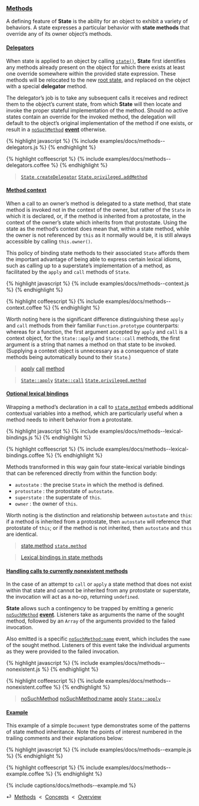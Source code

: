 ### [Methods](#concepts--methods)

A defining feature of **State** is the ability for an object to exhibit a variety of behaviors. A state expresses a particular behavior with **state methods** that override any of its owner object’s methods.

<div class="local-toc"></div>

#### [Delegators](#concepts--methods--delegators)

When state is applied to an object by calling [`state()`](#getting-started--the-state-function), **State** first identifies any methods already present on the object for which there exists at least one override somewhere within the provided state expression. These methods will be relocated to the new [root state](#concepts--inheritance--the-root-state), and replaced on the object with a special **delegator** method.

The delegator’s job is to take any subsequent calls it receives and redirect them to the object’s current state, from which **State** will then locate and invoke the proper stateful implementation of the method. Should no active states contain an override for the invoked method, the delegation will default to the object’s original implementation of the method if one exists, or result in a [`noSuchMethod`](#concepts--methods--nonexistent) [**event**](#concepts--events) otherwise.

{% highlight javascript %}
{% include examples/docs/methods--delegators.js %}
{% endhighlight %}

{% highlight coffeescript %}
{% include examples/docs/methods--delegators.coffee %}
{% endhighlight %}

> [`State createDelegator`](/source/#state--private--create-delegator)
> [`State.privileged.addMethod`](/source/#state--privileged--add-method)

#### [Method context](#concepts--methods--context)

When a call to an owner’s method is delegated to a state method, that state method is invoked not in the context of the owner, but rather of the `State` in which it is declared, or, if the method is inherited from a protostate, in the context of the owner’s state which inherits from that protostate. Using the state as the method’s context does mean that, within a state method, while the owner is not referenced by `this` as it normally would be, it is still always accessible by calling `this.owner()`.

This policy of binding state methods to their associated `State` affords them the important advantage of being able to express certain lexical idioms, such as calling up to a superstate’s implementation of a method, as facilitated by the `apply` and `call` methods of `State`.

{% highlight javascript %}
{% include examples/docs/methods--context.js %}
{% endhighlight %}

{% highlight coffeescript %}
{% include examples/docs/methods--context.coffee %}
{% endhighlight %}

Worth noting here is the significant difference distinguishing these `apply` and `call` methods from their familiar `Function.prototype` counterparts: whereas for a function, the first argument accepted by `apply` and `call` is a context object, for the `State::apply` and `State::call` methods, the first argument is a string that names a method on that state to be invoked. (Supplying a context object is unnecessary as a consequence of state methods being automatically bound to their `State`.)

> [apply](/api/#state--methods--apply)
> [call](/api/#state--methods--call)
> [method](/api/#state--methods--method)

> [`State::apply`](/source/#state--prototype--apply)
> [`State::call`](/source/#state--prototype--call)
> [`State.privileged.method`](/source/#state--privileged--method)

#### [Optional lexical bindings](#concepts--methods--lexical-bindings)

Wrapping a method’s declaration in a call to [`state.method`](/api/#module--method) embeds additional contextual variables into a method, which are particularly useful when a method needs to inherit behavior from a protostate.

{% highlight javascript %}
{% include examples/docs/methods--lexical-bindings.js %}
{% endhighlight %}

{% highlight coffeescript %}
{% include examples/docs/methods--lexical-bindings.coffee %}
{% endhighlight %}

Methods transformed in this way gain four state–lexical variable bindings that can be referenced directly from within the function body:

* `autostate` : the precise `State` in which the method is defined.
* `protostate` : the protostate of `autostate`.
* `superstate` : the superstate of `this`.
* `owner` : the owner of `this`.

Worth noting is the distinction and relationship between `autostate` and `this`: if a method is inherited from a protostate, then `autostate` will reference that protostate of `this`; or if the method is not inherited, then `autostate` and `this` are identical.

> [state.method](/api/#module--method)
> [`state.method`](/source/#module--method)

> [Lexical bindings in state methods](/blog/#lexical-bindings-in-state-methods)

#### [Handling calls to currently nonexistent methods](#concepts--methods--nonexistent)

In the case of an attempt to `call` or `apply` a state method that does not exist within that state and cannot be inherited from any protostate or superstate, the invocation will act as a no-op, returning `undefined`.

**State** allows such a contingency to be trapped by emitting a generic [`noSuchMethod`](/api/state--events--no-such-method) [**event**](#concepts--events). Listeners take as arguments the name of the sought method, followed by an `Array` of the arguments provided to the failed invocation.

Also emitted is a specific [`noSuchMethod:name`](/api/state--events--no-such-method-name) event, which includes the `name` of the sought method. Listeners of this event take the individual arguments as they were provided to the failed invocation.

{% highlight javascript %}
{% include examples/docs/methods--nonexistent.js %}
{% endhighlight %}

{% highlight coffeescript %}
{% include examples/docs/methods--nonexistent.coffee %}
{% endhighlight %}

> [noSuchMethod](/api/state--events--no-such-method)
> [noSuchMethod:name](/api/state--events--no-such-method-name)
> [apply](/api/#state--methods--apply)
> [`State::apply`](/source/#state--prototype--apply)

#### [Example](#concepts--methods--example)

This example of a simple `Document` type demonstrates some of the patterns of state method inheritance. Note the points of interest numbered in the trailing comments and their explanations below:

{% highlight javascript %}
{% include examples/docs/methods--example.js %}
{% endhighlight %}

{% highlight coffeescript %}
{% include examples/docs/methods--example.coffee %}
{% endhighlight %}

{% include captions/docs/methods--example.md %}

<div class="backcrumb">
⏎  <a class="section" href="#concepts--methods">Methods</a>  &lt;  <a href="#concepts">Concepts</a>  &lt;  <a href="#overview">Overview</a>
</div>
